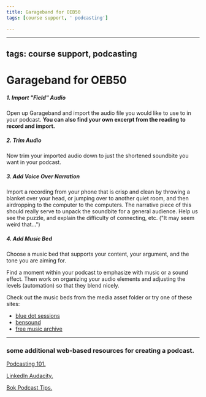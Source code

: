 ```yaml
---
title: Garageband for OEB50
tags: [course support, ' podcasting']

---
```


---
tags: course support, podcasting
---

# Garageband for OEB50




##### 1. Import "Field" Audio
Open up Garageband and import the audio file you would like to use to in your podcast. **You can also find your own excerpt from the reading to record and import.**

##### 2. Trim Audio

Now trim your imported audio down to just the shortened soundbite you want in your podcast.

##### 3. Add Voice Over Narration
Import a recording from your phone that is crisp and clean by throwing a blanket over your head, or jumping over to another quiet room, and then airdropping to the computer to the computers. The narrative piece of this should really serve to unpack the soundbite for a general audience. Help us see the puzzle, and explain the difficulty of connecting, etc. ("It may seem weird that...")



##### 4. Add Music Bed
Choose a music bed that supports your content, your argument, and the tone you are aiming for. 

Find a moment within your podcast to emphasize with music or a sound effect. Then work on organizing your audio elements and adjusting the levels (automation) so that they blend nicely.

Check out the music beds from the media asset folder or try one of these sites:
* [blue dot sessions](https://www.sessions.blue/)
* [bensound](https://www.bensound.com/)
* [free music archive](https://freemusicarchive.org/)

---



### some additional web-based resources for creating a podcast.

[Podcasting 101.](https://sites.google.com/g.harvard.edu/ll-podcasting)

[LinkedIn Audacity.](https://www.linkedin.com/learning/learning-audacity-2/jump-into-the-world-of-audio-editing?u=2194065)

[Bok Podcast Tips.](https://bokcenter.harvard.edu/podcasts)